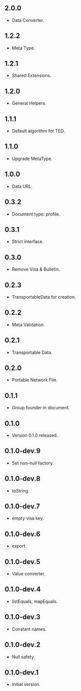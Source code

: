 ## 2.0.0

- Data Converter.

## 1.2.2

- Meta Type.

## 1.2.1

- Shared Extensions.

## 1.2.0

- General Helpers.

## 1.1.1

- Default algorithm for TED.

## 1.1.0

- Upgrade MetaType.

## 1.0.0

- Data URL.

## 0.3.2

- Document type: profile.

## 0.3.1

- Strict interface.

## 0.3.0

- Remove Visa & Bulletin.

## 0.2.3

- TransportableData for creation.

## 0.2.2

- Meta Validation.

## 0.2.1

- Transportable Data.

## 0.2.0

- Portable Network File.

## 0.1.1

- Group founder in document.

## 0.1.0

- Version 0.1.0 released.

## 0.1.0-dev.9

- Set non-null factory.

## 0.1.0-dev.8

- toString.

## 0.1.0-dev.7

- empty visa key.

## 0.1.0-dev.6

- export.

## 0.1.0-dev.5

- Value converter.

## 0.1.0-dev.4

- listEquals, mapEquals.

## 0.1.0-dev.3

- Constant names.

## 0.1.0-dev.2

- Null safety.

## 0.1.0-dev.1

- Initial version.
